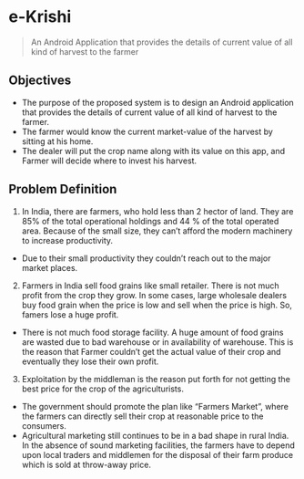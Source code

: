 # e-Krishi
> An Android Application that provides the details of current value of all kind of harvest to the farmer

## Objectives
- The purpose of the proposed system is to design an Android application that
provides the details of current value of all kind of harvest to the farmer.
- The farmer would know the current market-value of the harvest by sitting at
his home.
- The dealer will put the crop name along with its value on this app, and
Farmer will decide where to invest his harvest.

## Problem Definition

1. In India, there are farmers, who hold less than 2 hector of land. They are
85% of the total operational holdings and 44 % of the total operated area.
Because of the small size, they can’t afford the modern machinery to
increase productivity.
  - Due to their small productivity they couldn’t reach out to the major
market places.

2. Farmers in India sell food grains like small retailer. There is not much profit
from the crop they grow. In some cases, large wholesale dealers buy food
grain when the price is low and sell when the price is high. So, famers lose a
huge profit.
  - There is not much food storage facility. A huge amount of food grains
are wasted due to bad warehouse or in availability of warehouse.
This is the reason that Farmer couldn’t get the actual value of their
crop and eventually they lose their own profit.

3. Exploitation by the middleman is the reason put forth for not getting the best
price for the crop of the agriculturists.
  - The government should promote the plan like “Farmers Market”,
where the farmers can directly sell their crop at reasonable price to the
consumers.
  - Agricultural marketing still continues to be in a bad shape in rural
India. In the absence of sound marketing facilities, the farmers have to
depend upon local traders and middlemen for the disposal of their
farm produce which is sold at throw-away price.

